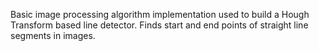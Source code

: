Basic image processing algorithm implementation used to build a Hough Transform based line detector. Finds start and end points of straight line segments in images.
